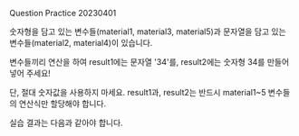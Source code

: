 Question Practice 20230401

숫자형을 담고 있는 변수들(material1, material3, material5)과 문자열을 담고 있는 변수들(material2, material4)이 있습니다.

변수들끼리 연산을 하여 result1에는 문자열 '34'를, result2에는 숫자형 34를 만들어 넣어 주세요!

단, 절대 숫자값을 사용하지 마세요. result1과, result2는 반드시 material1~5 변수들의 연산식만 할당해야 합니다.

실습 결과는 다음과 같아야 합니다.